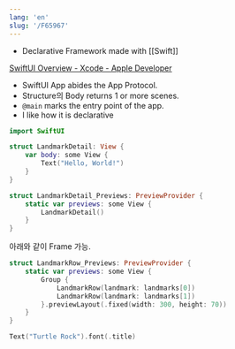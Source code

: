 ```yaml
---
lang: 'en'
slug: '/F65967'
---
```


- Declarative Framework made with [[Swift]]

[SwiftUI Overview - Xcode - Apple Developer](https://developer.apple.com/xcode/swiftui/)

- SwiftUI App abides the App Protocol.
- Structure의 Body returns 1 or more scenes.
- `@main` marks the entry point of the app.
- I like how it is declarative

```swift
import SwiftUI

struct LandmarkDetail: View {
    var body: some View {
        Text("Hello, World!")
    }
}

struct LandmarkDetail_Previews: PreviewProvider {
    static var previews: some View {
        LandmarkDetail()
    }
}
```

아래와 같이 Frame 가능.

```swift
struct LandmarkRow_Previews: PreviewProvider {
    static var previews: some View {
        Group {
            LandmarkRow(landmark: landmarks[0])
            LandmarkRow(landmark: landmarks[1])
        }.previewLayout(.fixed(width: 300, height: 70))
    }
}
```

```swift
Text("Turtle Rock").font(.title)
```
